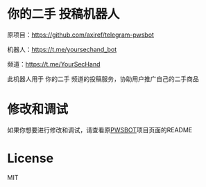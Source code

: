 # 你的二手 投稿机器人

原项目：https://github.com/axiref/telegram-pwsbot

机器人：https://t.me/yoursechand_bot

频道：https://t.me/YourSecHand

此机器人用于 你的二手 频道的投稿服务，协助用户推广自己的二手商品

# 修改和调试

如果你想要进行修改和调试，请查看原[PWSBOT](https://github.com/axiref/telegram-pwsbot)项目页面的README

# License

MIT

